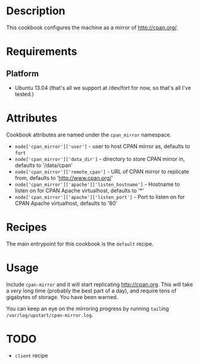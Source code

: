 Description
===========

This cookbook configures the machine as a mirror of http://cpan.org/.

Requirements
============

Platform
--------

* Ubuntu 13.04 (that's all we support at /dev/fort for now, so that's all I've tested.)

Attributes
==========

Cookbook attributes are named under the `cpan_mirror` namespace.

* `node['cpan_mirror']['user']` - user to host CPAN mirror as, defaults to `fort`
* `node['cpan_mirror']['data_dir']` - directory to store CPAN mirror in, defaults to '/data/cpan'
* `node['cpan_mirror']['remote_cpan']` - URL of CPAN mirror to replicate from, defaults to 'http://www.cpan.org/'
* `node['cpan_mirror']['apache']['listen_hostname']` - Hostname to listen on for CPAN Apache virtualhost, defaults to '*'
* `node['cpan_mirror']['apache']['listen_port']` - Port to listen on for CPAN Apache virtualhost, defaults to '80'

Recipes
=======

The main entrypoint for this cookbook is the `default` recipe.

Usage
=====

Include `cpan-mirror` and it will start replicating http://cpan.org. This will take a _very_ long time (probably the best part of a day), and require tens of gigabytes of storage. You have been warned.

You can keep an eye on the mirroring progress by running `tail`ing `/var/log/upstart/cpan-mirror.log`.

TODO
====

- `client` recipe
